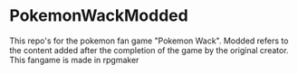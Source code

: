 # PokemonWackModded
This repo's for the pokemon fan game "Pokemon Wack". Modded refers to the content added after the completion of the game by the original creator. This fangame is made in rpgmaker
